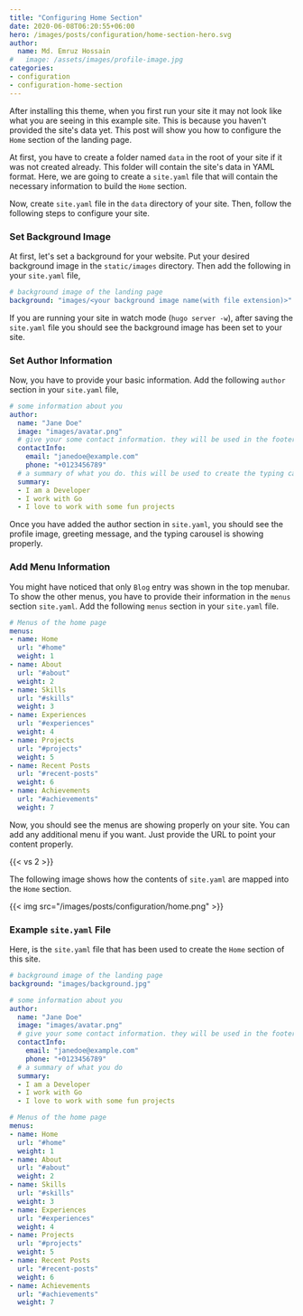 ```yaml
---
title: "Configuring Home Section"
date: 2020-06-08T06:20:55+06:00
hero: /images/posts/configuration/home-section-hero.svg
author:
  name: Md. Emruz Hossain
#   image: /assets/images/profile-image.jpg
categories:
- configuration
- configuration-home-section
---
```


After installing this theme, when you first run your site it may not look like what you are seeing in this example site. This is because you haven't provided the site's data yet. This post will show you how to configure the `Home` section of the landing page.

At first, you have to create a folder named `data` in the root of your site if it was not created already. This folder will contain the site's data in YAML format. Here, we are going to create a `site.yaml` file that will contain the necessary information to build the `Home` section.

Now, create `site.yaml` file in the `data` directory of your site. Then, follow the following steps to configure your site.

### Set Background Image

At first, let's set a background for your website. Put your desired background image in the `static/images` directory. Then add the following in your `site.yaml` file,

```yaml
# background image of the landing page
background: "images/<your background image name(with file extension)>"
```

If you are running your site in watch mode (`hugo server -w`), after saving the `site.yaml` file you should see the background image has been set to your site.

### Set Author Information

Now, you have to provide your basic information. Add the following `author` section in your `site.yaml` file,

```yaml
# some information about you
author:
  name: "Jane Doe"
  image: "images/avatar.png"
  # give your some contact information. they will be used in the footer
  contactInfo:
    email: "janedoe@example.com"
    phone: "+0123456789"
  # a summary of what you do. this will be used to create the typing carousel.
  summary:
  - I am a Developer
  - I work with Go
  - I love to work with some fun projects
```

Once you have added the author section in `site.yaml`, you should see the profile image, greeting message, and the typing carousel is showing properly.

### Add Menu Information

You might have noticed that only `Blog` entry was shown in the top menubar. To show the other menus, you have to provide their information in the `menus` section `site.yaml`. Add the following `menus` section in your `site.yaml` file.

```yaml
# Menus of the home page
menus:
- name: Home
  url: "#home"
  weight: 1
- name: About
  url: "#about"
  weight: 2
- name: Skills
  url: "#skills"
  weight: 3
- name: Experiences
  url: "#experiences"
  weight: 4
- name: Projects
  url: "#projects"
  weight: 5
- name: Recent Posts
  url: "#recent-posts"
  weight: 6
- name: Achievements
  url: "#achievements"
  weight: 7
```

Now, you should see the menus are showing properly on your site. You can add any additional menu if you want. Just provide the URL to point your content properly.

{{< vs 2 >}}

The following image shows how the contents of `site.yaml` are mapped into the `Home` section.

{{< img src="/images/posts/configuration/home.png" >}}

### Example `site.yaml` File

Here, is the `site.yaml` file that has been used to create the `Home` section of this site.

```yaml
# background image of the landing page
background: "images/background.jpg"

# some information about you
author:
  name: "Jane Doe"
  image: "images/avatar.png"
  # give your some contact information. they will be used in the footer
  contactInfo:
    email: "janedoe@example.com"
    phone: "+0123456789"
  # a summary of what you do
  summary:
  - I am a Developer
  - I work with Go
  - I love to work with some fun projects

# Menus of the home page
menus:
- name: Home
  url: "#home"
  weight: 1
- name: About
  url: "#about"
  weight: 2
- name: Skills
  url: "#skills"
  weight: 3
- name: Experiences
  url: "#experiences"
  weight: 4
- name: Projects
  url: "#projects"
  weight: 5
- name: Recent Posts
  url: "#recent-posts"
  weight: 6
- name: Achievements
  url: "#achievements"
  weight: 7
```
